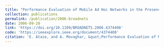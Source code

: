 ```yaml
---
title: "Performance Evaluation of Mobile Ad Hoc Networks in the Presence of Energy-based Selfishness"
collection: publications
permalink: /publication/2006-broadnets
date: 2006-09-20
link: 'https://doi.org/10.1109/BROADNETS.2006.4374408'
code: 'https://ieeexplore.ieee.org/document/4374408'
citation: 'E. Ataie, and A. Movaghar, &quot;Performance Evaluation of Mobile Ad Hoc Networks in the Presence of Energy-based Selfishness,&quot; <i>Proceedings of the 3rd International Conference on Broadband Communications, Networks and Systems (BroadNets)</i>, San Jose, USA, November 2006.'
---
```

